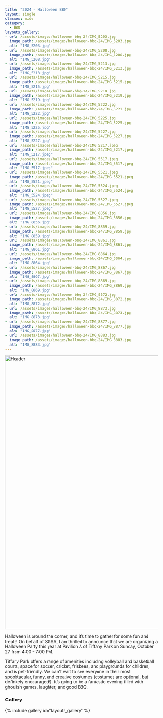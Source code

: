 ```yaml
---
title: "2024 - Halloween BBQ"
layout: single
classes: wide
category:
  - BBQ
layouts_gallery:
- url: /assets/images/halloween-bbq-24/IMG_5203.jpg
  image_path: /assets/images/halloween-bbq-24/IMG_5203.jpg
  alt: "IMG_5203.jpg"
- url: /assets/images/halloween-bbq-24/IMG_5208.jpg
  image_path: /assets/images/halloween-bbq-24/IMG_5208.jpg
  alt: "IMG_5208.jpg"
- url: /assets/images/halloween-bbq-24/IMG_5213.jpg
  image_path: /assets/images/halloween-bbq-24/IMG_5213.jpg
  alt: "IMG_5213.jpg"
- url: /assets/images/halloween-bbq-24/IMG_5215.jpg
  image_path: /assets/images/halloween-bbq-24/IMG_5215.jpg
  alt: "IMG_5215.jpg"
- url: /assets/images/halloween-bbq-24/IMG_5219.jpg
  image_path: /assets/images/halloween-bbq-24/IMG_5219.jpg
  alt: "IMG_5219.jpg"
- url: /assets/images/halloween-bbq-24/IMG_5222.jpg
  image_path: /assets/images/halloween-bbq-24/IMG_5222.jpg
  alt: "IMG_5222.jpg"
- url: /assets/images/halloween-bbq-24/IMG_5225.jpg
  image_path: /assets/images/halloween-bbq-24/IMG_5225.jpg
  alt: "IMG_5225.jpg"
- url: /assets/images/halloween-bbq-24/IMG_5227.jpg
  image_path: /assets/images/halloween-bbq-24/IMG_5227.jpg
  alt: "IMG_5227.jpg"
- url: /assets/images/halloween-bbq-24/IMG_5217.jpeg
  image_path: /assets/images/halloween-bbq-24/IMG_5217.jpeg
  alt: "IMG_5217.jpeg"
- url: /assets/images/halloween-bbq-24/IMG_5517.jpeg
  image_path: /assets/images/halloween-bbq-24/IMG_5517.jpeg
  alt: "IMG_5517.jpeg"
- url: /assets/images/halloween-bbq-24/IMG_5521.jpeg
  image_path: /assets/images/halloween-bbq-24/IMG_5521.jpeg
  alt: "IMG_5521.jpeg"
- url: /assets/images/halloween-bbq-24/IMG_5524.jpeg
  image_path: /assets/images/halloween-bbq-24/IMG_5524.jpeg
  alt: "IMG_5524.jpeg"
- url: /assets/images/halloween-bbq-24/IMG_5527.jpeg
  image_path: /assets/images/halloween-bbq-24/IMG_5527.jpeg
  alt: "IMG_5527.jpeg"
- url: /assets/images/halloween-bbq-24/IMG_8856.jpg
  image_path: /assets/images/halloween-bbq-24/IMG_8856.jpg
  alt: "IMG_8856.jpg"
- url: /assets/images/halloween-bbq-24/IMG_8859.jpg
  image_path: /assets/images/halloween-bbq-24/IMG_8859.jpg
  alt: "IMG_8859.jpg"
- url: /assets/images/halloween-bbq-24/IMG_8861.jpg
  image_path: /assets/images/halloween-bbq-24/IMG_8861.jpg
  alt: "IMG_8861.jpg"
- url: /assets/images/halloween-bbq-24/IMG_8864.jpg
  image_path: /assets/images/halloween-bbq-24/IMG_8864.jpg
  alt: "IMG_8864.jpg"
- url: /assets/images/halloween-bbq-24/IMG_8867.jpg
  image_path: /assets/images/halloween-bbq-24/IMG_8867.jpg
  alt: "IMG_8867.jpg"
- url: /assets/images/halloween-bbq-24/IMG_8869.jpg
  image_path: /assets/images/halloween-bbq-24/IMG_8869.jpg
  alt: "IMG_8869.jpg"
- url: /assets/images/halloween-bbq-24/IMG_8872.jpg
  image_path: /assets/images/halloween-bbq-24/IMG_8872.jpg
  alt: "IMG_8872.jpg"
- url: /assets/images/halloween-bbq-24/IMG_8873.jpg
  image_path: /assets/images/halloween-bbq-24/IMG_8873.jpg
  alt: "IMG_8873.jpg"
- url: /assets/images/halloween-bbq-24/IMG_8877.jpg
  image_path: /assets/images/halloween-bbq-24/IMG_8877.jpg
  alt: "IMG_8877.jpg"
- url: /assets/images/halloween-bbq-24/IMG_8883.jpg
  image_path: /assets/images/halloween-bbq-24/IMG_8883.jpg
  alt: "IMG_8883.jpg"
---
```


<img src="https://jeroda7105.github.io/tamusgsa.github.io/assets/images/halloween-bbq-24/IMG_5203.jpg" alt="Header" width="900"> 

Halloween is around the corner, and it’s time to gather for some fun and treats! On behalf of SGSA, I am thrilled to announce that we are organizing a Halloween Party this year at Pavilion A of Tiffany Park on Sunday, October 27 from 4:00 – 7:00 PM. 

Tiffany Park offers a range of amenities including volleyball and basketball courts, space for soccer, cricket, frisbees, and playgrounds for children, and is pet-friendly. We can’t wait to see everyone in their most spooktacular, funny, and creative costumes (costumes are optional, but definitely encouraged!). It’s going to be a fantastic evening filled with ghoulish games, laughter, and good BBQ.

### Gallery 

{% include gallery id="layouts_gallery" %}
 

